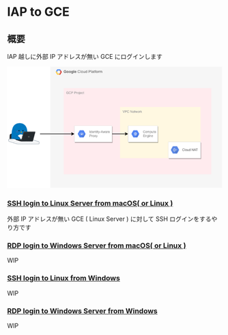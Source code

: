 # IAP to GCE

## 概要

IAP 越しに外部 IP アドレスが無い GCE にログインします

![](./ssh-linux-from-macos/01.png)

### [SSH login to Linux Server from macOS( or Linux )](./ssh-linux-from-macos/README.md)

外部 IP アドレスが無い GCE ( Linux Server ) に対して SSH ログインをするやり方です

### [RDP login to Windows Server from macOS( or Linux )]()

WIP

### [SSH login to Linux from Windows]()

WIP

### [RDP login to Windows Server from Windows]()

WIP

